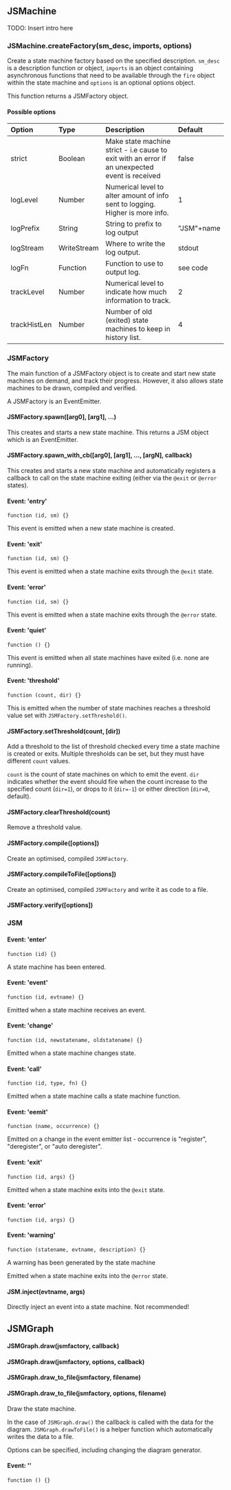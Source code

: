 ## JSMachine

TODO: Insert intro here


### JSMachine.createFactory(sm_desc, imports, options)

Create a state machine factory based on the specified description.
`sm_desc` is a description function or object, `imports` is an
object containing asynchronous functions that need to be available
through the `fire` object within the state machine and `options`
is an optional options object.

This function returns a JSMFactory object.

#### Possible options

Option      |Type       |Description                              |Default   
:-----------|:----------|:----------------------------------------|:---------
strict      |Boolean    |Make state machine strict - i.e cause to exit with an error if an unexpected event is received|false
logLevel    |Number     |Numerical level to alter amount of info sent to logging. Higher is more info. |1
logPrefix   |String     |String to prefix to log output           |"JSM"+name
logStream   |WriteStream|Where to write the log output.           |stdout
logFn       |Function   |Function to use to output log.           |see code
trackLevel  |Number     |Numerical level to indicate how much information to track. |2
trackHistLen|Number     |Number of old (exited) state machines to keep in history list.|4


### JSMFactory

The main function of a JSMFactory object is to create and start new
state machines on demand, and track their progress. However, it also
allows state machines to be drawn, compiled and verified.

A JSMFactory is an EventEmitter.


#### JSMFactory.spawn([arg0], [arg1], ...)

This creates and starts a new state machine. This returns a JSM object
which is an EventEmitter.

#### JSMFactory.spawn_with_cb([arg0], [arg1], ..., [argN], callback)

This creates and starts a new state machine and automatically registers
a callback to call on the state machine exiting (either via the `@exit` or
`@error` states).


#### Event: 'entry'

`function (id, sm) {}`

This event is emitted when a new state machine is created.

#### Event: 'exit'

`function (id, sm) {}`

This event is emitted when a state machine exits through the `@exit` state.

#### Event: 'error'

`function (id, sm) {}`

This event is emitted when a state machine exits through the `@error` state.

#### Event: 'quiet'

`function () {}`

This event is emitted when all state machines have exited (i.e. none are
running).

#### Event: 'threshold'

`function (count, dir) {}`

This is emitted when the number of state machines reaches a threshold value
set with `JSMFactory.setThreshold()`.


#### JSMFactory.setThreshold(count, [dir])

Add a threshold to the list of threshold checked every time a state machine
is created or exits. Multiple thresholds can be set, but they must have
different `count` values.

`count` is the count of state machines on which to emit the event. `dir`
indicates whether the event should fire when the count increase to the
specified count (`dir=1`), or drops to it (`dir=-1`) or either direction
(`dir=0`, default).

#### JSMFactory.clearThreshold(count)

Remove a threshold value.

#### JSMFactory.compile([options])

Create an optimised, compiled `JSMFactory`.

#### JSMFactory.compileToFile([options])

Create an optimised, compiled `JSMFactory` and write it as code to
a file.


#### JSMFactory.verify([options])




### JSM

#### Event: 'enter'

`function (id) {}`

A state machine has been entered.

#### Event: 'event'

`function (id, evtname) {}`

Emitted when a state machine receives an event.

#### Event: 'change'

`function (id, newstatename, oldstatename) {}`

Emitted when a state machine changes state.

#### Event: 'call'

`function (id, type, fn) {}`

Emitted when a state machine calls a state machine function.

#### Event: 'eemit'

`function (name, occurrence) {}`

Emitted on a change in the event emitter list - occurrence is
"register", "deregister", or "auto deregister".

#### Event: 'exit'

`function (id, args) {}`

Emitted when a state machine exits into the `@exit` state.

#### Event: 'error'

`function (id, args) {}`

#### Event: 'warning'

`function (statename, evtname, description) {}`

A warning has been generated by the state machine

Emitted when a state machine exits into the `@error` state.

#### JSM.inject(evtname, args)

Directly inject an event into a state machine. Not recommended!


## JSMGraph

#### JSMGraph.draw(jsmfactory, callback)
#### JSMGraph.draw(jsmfactory, options, callback)
#### JSMGraph.draw_to_file(jsmfactory, filename)
#### JSMGraph.draw_to_file(jsmfactory, options, filename)

Draw the state machine.

In the case of `JSMGraph.draw()` the callback is called with the data for
the diagram. `JSMGraph.drawToFile()` is a helper function which automatically
writes the data to a file.

Options can be specified, including changing the diagram generator.





#### Event: ''

`function () {}`




